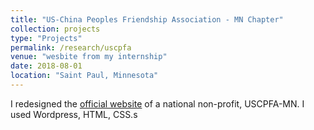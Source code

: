 ```yaml
---
title: "US-China Peoples Friendship Association - MN Chapter"
collection: projects
type: "Projects"
permalink: /research/uscpfa
venue: "wesbite from my internship"
date: 2018-08-01
location: "Saint Paul, Minnesota"
---
```


I redesigned the [official website](http://uscpfa-mn.org/) of a national non-profit, USCPFA-MN. I used Wordpress, HTML, CSS.s
